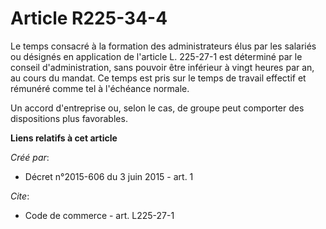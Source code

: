 # Article R225-34-4

Le temps consacré à la formation des administrateurs élus par les salariés ou désignés en application de l'article L.
225-27-1 est déterminé par le conseil d'administration, sans pouvoir être inférieur à vingt heures par an, au cours du
mandat. Ce temps est pris sur le temps de travail effectif et rémunéré comme tel à l'échéance normale. 

Un accord d'entreprise ou, selon le cas, de groupe peut comporter des dispositions plus favorables.

**Liens relatifs à cet article**

_Créé par_:

  - Décret n°2015-606 du 3 juin 2015 - art. 1

_Cite_:

  - Code de commerce - art. L225-27-1
